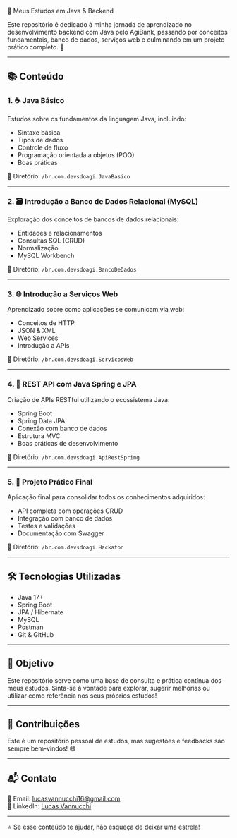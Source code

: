  📘 Meus Estudos em Java & Backend

Este repositório é dedicado à minha jornada de aprendizado no desenvolvimento backend com Java pelo AgiBank, passando por conceitos fundamentais, banco de dados, serviços web e culminando em um projeto prático completo. 🚀

---

## 📚 Conteúdo

### 1. ☕ Java Básico
Estudos sobre os fundamentos da linguagem Java, incluindo:
- Sintaxe básica
- Tipos de dados
- Controle de fluxo
- Programação orientada a objetos (POO)
- Boas práticas

📁 Diretório: `/br.com.devsdoagi.JavaBasico`

---

### 2. 🗃️ Introdução a Banco de Dados Relacional (MySQL)  
Exploração dos conceitos de bancos de dados relacionais:
- Entidades e relacionamentos
- Consultas SQL (CRUD)
- Normalização
- MySQL Workbench

📁 Diretório: `/br.com.devsdoagi.BancoDeDados`

---

### 3. 🌐 Introdução a Serviços Web  
Aprendizado sobre como aplicações se comunicam via web:
- Conceitos de HTTP
- JSON & XML
- Web Services
- Introdução a APIs

📁 Diretório: `/br.com.devsdoagi.ServicosWeb`

---

### 4. 🔧 REST API com Java Spring e JPA  
Criação de APIs RESTful utilizando o ecossistema Java:
- Spring Boot
- Spring Data JPA
- Conexão com banco de dados
- Estrutura MVC
- Boas práticas de desenvolvimento

📁 Diretório: `/br.com.devsdoagi.ApiRestSpring`

---

### 5. 💼 Projeto Prático Final  
Aplicação final para consolidar todos os conhecimentos adquiridos:
- API completa com operações CRUD
- Integração com banco de dados
- Testes e validações
- Documentação com Swagger

📁 Diretório: `/br.com.devsdoagi.Hackaton`

---

## 🛠️ Tecnologias Utilizadas

- Java 17+
- Spring Boot
- JPA / Hibernate
- MySQL
- Postman
- Git & GitHub

---

## 📌 Objetivo

Este repositório serve como uma base de consulta e prática contínua dos meus estudos. Sinta-se à vontade para explorar, sugerir melhorias ou utilizar como referência nos seus próprios estudos!

---

## 🤝 Contribuições

Este é um repositório pessoal de estudos, mas sugestões e feedbacks são sempre bem-vindos! 😄

---

## 📬 Contato

📧 Email: lucasvannucchi16@gmail.com  
🔗 LinkedIn: [Lucas Vannucchi](https://www.linkedin.com/in/lucas-vannucchi-072743239)

---

⭐ Se esse conteúdo te ajudar, não esqueça de deixar uma estrela!
